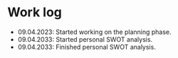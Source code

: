 # Work log

- 09.04.2023: Started working on the planning phase.
- 09.04.2033: Started personal SWOT analysis.
- 09.04.2033: Finished personal SWOT analysis.
